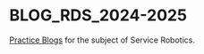 # BLOG_RDS_2024-2025

[Practice Blogs](https://github.com/aleon2020/BLOG_RDS_2024-2025/wiki) for the subject of Service Robotics.
